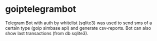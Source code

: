 # goiptelegrambot
Telegram Bot with auth by whitelist (sqlite3) was used to send sms of a certain type (goip simbase api) and generate csv-reports. Bot can also show last transactions (from db sqlite3).
